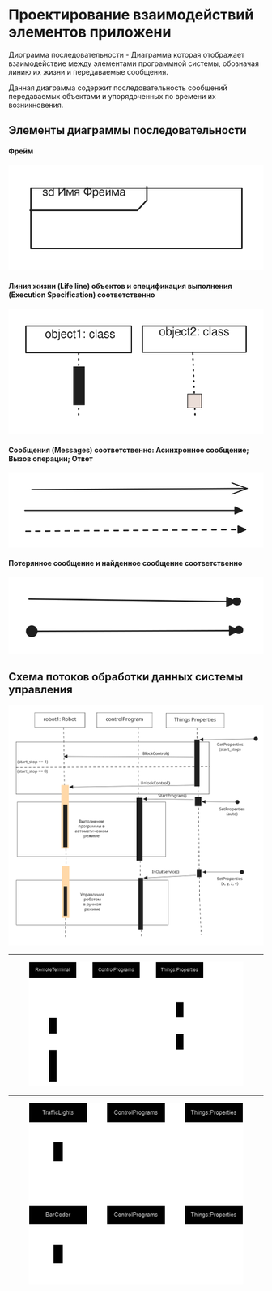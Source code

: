 # Проектирование взаимодействий элементов приложени

Диограмма последовательности - Диаграмма которая отображает взаимодействие между элементами программной системы, обозначая линию их жизни и передаваемые сообщения.

Данная диаграмма содержит последовательность сообщений передаваемых объектами и упорядоченных по времени их возникновения.

## Элементы диаграммы последовательности

#### Фрейм

<img src="../.gitbook/assets/file.excalidraw (4).svg" alt="" class="gitbook-drawing">

#### Линия жизни (Life line) объектов и спецификация выполнения (Execution Specification) соответственно

<img src="../.gitbook/assets/file.excalidraw (3).svg" alt="" class="gitbook-drawing">

#### Сообщения (Messages) соответственно: Асинхронное сообщение; Вызов операции; Ответ

<img src="../.gitbook/assets/file.excalidraw (5).svg" alt="" class="gitbook-drawing">

#### Потерянное сообщение и найденное сообщение соответственно

<img src="../.gitbook/assets/file.excalidraw (6).svg" alt="" class="gitbook-drawing">

## Схема потоков обработки данных системы управления

<img src="../.gitbook/assets/file.excalidraw (7).svg" alt="" class="gitbook-drawing">

***

<figure><img src="../.gitbook/assets/Untitled Diagram.drawio.png" alt=""><figcaption></figcaption></figure>

***

<figure><img src="../.gitbook/assets/Untitled Diagram.drawio (2).png" alt=""><figcaption></figcaption></figure>

